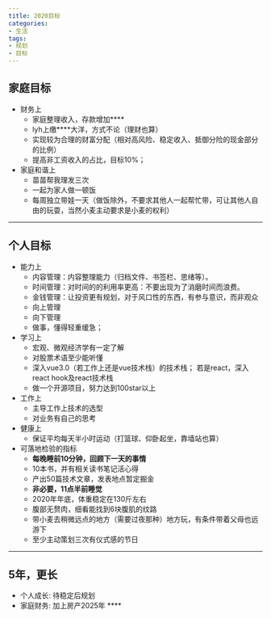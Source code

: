 ```yaml
---
title: 2020目标
categories: 
- 生活
tags:
- 规划
- 目标
---
```

## 家庭目标
* 财务上
  * 家庭整理收入，存款增加****
  * lyh上缴****大洋，方式不论（理财也算）
  * 实现较为合理的财富分配（相对高风险、稳定收入、抵御分险的现金部分的比例）
  * 提高非工资收入的占比，目标10%；
* 家庭和谐上
  * 苗苗帮我理发三次
  * 一起为家人做一顿饭
  * 每周独立带娃一天（做饭除外，不要求其他人一起帮忙带，可让其他人自由的玩耍，当然小麦主动要求是小麦的权利）

----

## 个人目标
* 能力上
  * 内容管理：内容整理能力（归档文件、书签栏、思绪等）。
  * 时间管理：对时间的的利用率更高：不要出现为了消磨时间而浪费。
  * 金钱管理：让投资更有规划，对于风口性的东西，有参与意识，而非观众
  * 向上管理
  * 向下管理
  * 做事，懂得轻重缓急；
* 学习上
  * 宏观、微观经济学有一定了解
  * 对股票术语至少能听懂
  * 深入vue3.0（若工作上还是vue技术栈）的技术栈； 若是react，深入react hook及react技术栈
  * 做一个开源项目，努力达到100star以上
* 工作上
  * 主导工作上技术的选型
  * 对业务有自己的思考
* 健康上
  * 保证平均每天半小时运动（打篮球、仰卧起坐，靠墙站也算）
* 可落地检验的指标
  * **每晚睡前10分钟，回顾下一天的事情**
  * 10本书，并有相关读书笔记活心得
  * 产出50篇技术文章，发表地点暂定掘金
  * **非必要，11点半前睡觉**
  * 2020年年底，体重稳定在130斤左右
  * 腹部无赘肉，细看能找到6块腹肌的纹路
  * 带小麦去稍微远点的地方（需要过夜那种）地方玩，有条件带着父母也远游下
  * 至少主动策划三次有仪式感的节日

----


## 5年，更长
* 个人成长: 待稳定后规划
* 家庭财务: 加上房产2025年 ****